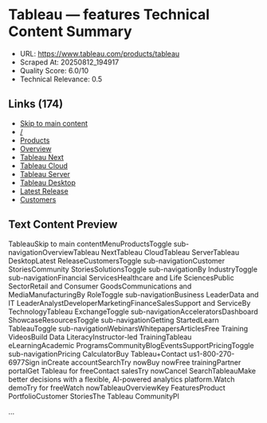 # Tableau — features Technical Content Summary

- URL: https://www.tableau.com/products/tableau
- Scraped At: 20250812_194917
- Quality Score: 6.0/10
- Technical Relevance: 0.5

## Links (174)
- [Skip to main content](#main-content)
- [/](/)
- [Products](/products/tableau)
- [Overview](/products/tableau)
- [Tableau Next](/products/tableau-next)
- [Tableau Cloud](/products/cloud-bi)
- [Tableau Server](/products/server)
- [Tableau Desktop](/products/desktop)
- [Latest Release](/products/new-features)
- [Customers](/solutions/customers)

## Text Content Preview

TableauSkip to main contentMenuProductsToggle sub-navigationOverviewTableau NextTableau CloudTableau ServerTableau DesktopLatest ReleaseCustomersToggle sub-navigationCustomer StoriesCommunity StoriesSolutionsToggle sub-navigationBy IndustryToggle sub-navigationFinancial ServicesHealthcare and Life SciencesPublic SectorRetail and Consumer GoodsCommunications and MediaManufacturingBy RoleToggle sub-navigationBusiness LeaderData and IT LeaderAnalystDeveloperMarketingFinanceSalesSupport and ServiceBy TechnologyTableau ExchangeToggle sub-navigationAcceleratorsDashboard ShowcaseResourcesToggle sub-navigationGetting StartedLearn TableauToggle sub-navigationWebinarsWhitepapersArticlesFree Training VideosBuild Data LiteracyInstructor-led TrainingTableau eLearningAcademic ProgramsCommunityBlogEventsSupportPricingToggle sub-navigationPricing CalculatorBuy Tableau+Contact us1-800-270-6977Sign inCreate accountSearchTry nowBuy nowFree trainingPartner portalGet Tableau for freeContact salesTry nowCancel SearchTableauMake better decisions with a flexible, AI-powered analytics platform.Watch demoTry for freeWatch nowTableauOverviewKey FeaturesProduct PortfolioCustomer StoriesThe Tableau CommunityPl

…